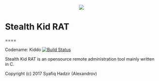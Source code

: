 <p align="center">
    <img src="https://rawgit.com/badges/shields/master/static/logo.svg" />
</p>

# Stealth Kid RAT
====


Codename: Kiddo [![Build Status](https://travis-ci.org/nmap/nmap.svg?branch=master)](https://travis-ci.org/nmap/nmap)

Stealth Kid RAT is an opensource remote administration tool mainly written in C.

Copyright (c) 2017 Syafiq Hadzir (Alexandrov)
